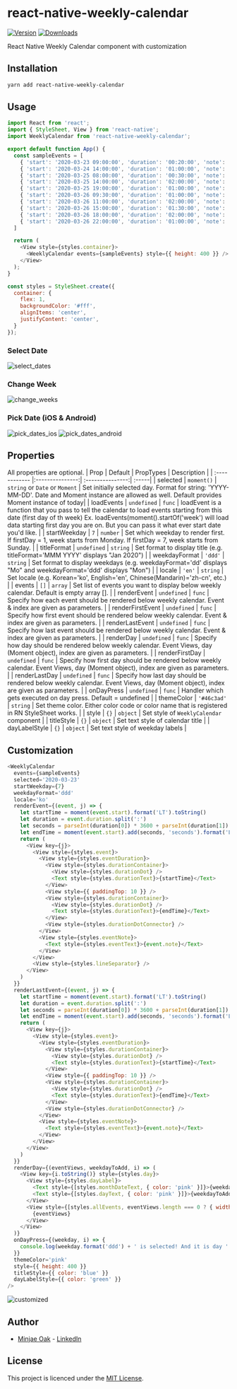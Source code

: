 # react-native-weekly-calendar
[![Version](https://img.shields.io/npm/v/react-native-weekly-calendar.svg)](https://www.npmjs.com/package/react-native-weekly-calendar)
[![Downloads](https://img.shields.io/npm/dm/react-native-weekly-calendar.svg)](https://www.npmjs.com/package/react-native-weekly-calendar)

React Native Weekly Calendar component with customization

## Installation
```bash
yarn add react-native-weekly-calendar
```


## Usage
```javascript
import React from 'react';
import { StyleSheet, View } from 'react-native';
import WeeklyCalendar from 'react-native-weekly-calendar';

export default function App() {
  const sampleEvents = [
    { 'start': '2020-03-23 09:00:00', 'duration': '00:20:00', 'note': 'Walk my dog' },
    { 'start': '2020-03-24 14:00:00', 'duration': '01:00:00', 'note': 'Doctor\'s appointment' },
    { 'start': '2020-03-25 08:00:00', 'duration': '00:30:00', 'note': 'Morning exercise' },
    { 'start': '2020-03-25 14:00:00', 'duration': '02:00:00', 'note': 'Meeting with client' },
    { 'start': '2020-03-25 19:00:00', 'duration': '01:00:00', 'note': 'Dinner with family' },
    { 'start': '2020-03-26 09:30:00', 'duration': '01:00:00', 'note': 'Schedule 1' },
    { 'start': '2020-03-26 11:00:00', 'duration': '02:00:00', 'note': 'Schedule 2' },
    { 'start': '2020-03-26 15:00:00', 'duration': '01:30:00', 'note': 'Schedule 3' },
    { 'start': '2020-03-26 18:00:00', 'duration': '02:00:00', 'note': 'Schedule 4' },
    { 'start': '2020-03-26 22:00:00', 'duration': '01:00:00', 'note': 'Schedule 5' }
  ]

  return (
    <View style={styles.container}>
      <WeeklyCalendar events={sampleEvents} style={{ height: 400 }} />
    </View>
  );
}

const styles = StyleSheet.create({
  container: {
    flex: 1,
    backgroundColor: '#fff',
    alignItems: 'center',
    justifyContent: 'center',
  }
});
```

### Select Date
![select_dates](https://user-images.githubusercontent.com/8908724/77604941-04b48a00-6f57-11ea-93b2-8e9179ef3255.gif)

### Change Week
![change_weeks](https://user-images.githubusercontent.com/8908724/77604967-11d17900-6f57-11ea-90cf-f14250211121.gif)

### Pick Date (iOS & Android)
![pick_dates_ios](https://user-images.githubusercontent.com/8908724/77604971-15650000-6f57-11ea-9e53-d9a3c3c091f1.gif)
![pick_dates_android](https://user-images.githubusercontent.com/8908724/77611922-fe7bd900-6f69-11ea-85e3-9dd3eacaabf5.gif)


## Properties
All properties are optional.
| Prop  | Default  | PropTypes | Description |
| :------------ |:---------------:| :---------------:| :-----|
| selected | `moment()` | `string` or `Date` or `Moment` | Set initially selected day. Format for string: 'YYYY-MM-DD'. Date and Moment instance are allowed as well. Default provides Moment instance of today|
| loadEvents | `undefined` | `func` | loadEvent is a function that you pass to tell the calendar to load events starting from this date (first day of th week) Ex. loadEvents(moment().startOf('week') will load data starting first day you are on. But you can pass it what ever start date you'd like. |
| startWeekday | `7` | `number` | Set which weekday to render first. If firstDay = 1, week starts from Monday. If firstDay = 7, week starts from Sunday. |
| titleFormat | `undefined` | `string` | Set format to display title (e.g. titleFormat='MMM YYYY' displays "Jan 2020") |
| weekdayFormat | `'ddd'` | `string` | Set format to display weekdays (e.g. weekdayFormat='dd' displays "Mo" and weekdayFormat='ddd' displays "Mon") |
| locale | `'en'` | `string` | Set locale (e.g. Korean='ko', English='en', Chinese(Mandarin)='zh-cn', etc.) |
| events | `[]` | `array` | Set list of events you want to display below weekly calendar. Default is empty array []. |
| renderEvent | `undefined` | `func` | Specify how each event should be rendered below weekly calendar. Event & index are given as parameters. |
| renderFirstEvent | `undefined` | `func` | Specify how first event should be rendered below weekly calendar. Event & index are given as parameters. |
| renderLastEvent | `undefined` | `func` | Specify how last event should be rendered below weekly calendar. Event & index are given as parameters. |
| renderDay | `undefined` | `func` | Specify how day should be rendered below weekly calendar. Event Views, day (Moment object), index are given as parameters. |
| renderFirstDay | `undefined` | `func` | Specify how first day should be rendered below weekly calendar. Event Views, day (Moment object), index are given as parameters. |
| renderLastDay | `undefined` | `func` | Specify how last day should be rendered below weekly calendar. Event Views, day (Moment object), index are given as parameters. |
| onDayPress |  `undefined` | `func` | Handler which gets executed on day press. Default = undefined |
| themeColor | `'#46c3ad'` | `string` | Set theme color. Either color code or color name that is registered in RN StyleSheet works. |
| style | `{}` | `object` | Set style of `WeeklyCalendar` component |
| titleStyle | `{}` | `object` | Set text style of calendar title |
| dayLabelStyle | `{}` | `object` | Set text style of weekday labels |

## Customization
```javascript
<WeeklyCalendar
  events={sampleEvents} 
  selected='2020-03-23'
  startWeekday={7}
  weekdayFormat='ddd'
  locale='ko'
  renderEvent={(event, j) => {
    let startTime = moment(event.start).format('LT').toString()
    let duration = event.duration.split(':')
    let seconds = parseInt(duration[0]) * 3600 + parseInt(duration[1]) * 60 + parseInt(duration[2])
    let endTime = moment(event.start).add(seconds, 'seconds').format('LT').toString()
    return (
      <View key={j}>
        <View style={styles.event}>
          <View style={styles.eventDuration}>
            <View style={styles.durationContainer}>
              <View style={styles.durationDot} />
              <Text style={styles.durationText}>{startTime}</Text>
            </View>
            <View style={{ paddingTop: 10 }} />
            <View style={styles.durationContainer}>
              <View style={styles.durationDot} />
              <Text style={styles.durationText}>{endTime}</Text>
            </View>
            <View style={styles.durationDotConnector} />
          </View>
          <View style={styles.eventNote}>
            <Text style={styles.eventText}>{event.note}</Text>
          </View>
        </View>
        <View style={styles.lineSeparator} />
      </View>
    )
  }}
  renderLastEvent={(event, j) => {
    let startTime = moment(event.start).format('LT').toString()
    let duration = event.duration.split(':')
    let seconds = parseInt(duration[0]) * 3600 + parseInt(duration[1]) * 60 + parseInt(duration[2])
    let endTime = moment(event.start).add(seconds, 'seconds').format('LT').toString()
    return (
      <View key={j}>
        <View style={styles.event}>
          <View style={styles.eventDuration}>
            <View style={styles.durationContainer}>
              <View style={styles.durationDot} />
              <Text style={styles.durationText}>{startTime}</Text>
            </View>
            <View style={{ paddingTop: 10 }} />
            <View style={styles.durationContainer}>
              <View style={styles.durationDot} />
              <Text style={styles.durationText}>{endTime}</Text>
            </View>
            <View style={styles.durationDotConnector} />
          </View>
          <View style={styles.eventNote}>
            <Text style={styles.eventText}>{event.note}</Text>
          </View>
        </View>
      </View>
    )
  }}
  renderDay={(eventViews, weekdayToAdd, i) => (
    <View key={i.toString()} style={styles.day}>
      <View style={styles.dayLabel}>
        <Text style={[styles.monthDateText, { color: 'pink' }]}>{weekdayToAdd.format('M/D').toString()}</Text>
        <Text style={[styles.dayText, { color: 'pink' }]}>{weekdayToAdd.format('ddd').toString()}</Text>
      </View>
      <View style={[styles.allEvents, eventViews.length === 0 ? { width: '100%', backgroundColor: 'pink' } : {}]}>
        {eventViews}
      </View>
    </View>
  )}
  onDayPress={(weekday, i) => {
    console.log(weekday.format('ddd') + ' is selected! And it is day ' + (i+1) + ' of the week!')
  }}
  themeColor='pink'
  style={{ height: 400 }}
  titleStyle={{ color: 'blue' }}
  dayLabelStyle={{ color: 'green' }}
/>
```
![customized](https://user-images.githubusercontent.com/8908724/77616782-d5614580-6f75-11ea-8736-6e315ad8802d.png)

## Author
* [Minjae Oak](https://github.com/codeinjuice/) - [LinkedIn](http://linkedin.com/in/minjae-oak)

## License
This project is licenced under the [MIT License](http://opensource.org/licenses/mit-license.html).
